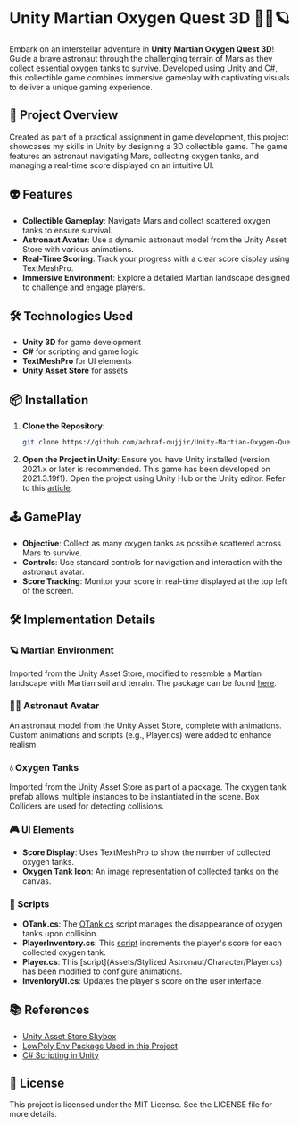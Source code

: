 # Unity Martian Oxygen Quest 3D 👨‍🚀🪐

Embark on an interstellar adventure in **Unity Martian Oxygen Quest 3D**! Guide a brave astronaut through the challenging terrain of Mars as they collect essential oxygen tanks to survive. Developed using Unity and C#, this collectible game combines immersive gameplay with captivating visuals to deliver a unique gaming experience.

## 🌟 Project Overview

Created as part of a practical assignment in game development, this project showcases my skills in Unity by designing a 3D collectible game. The game features an astronaut navigating Mars, collecting oxygen tanks, and managing a real-time score displayed on an intuitive UI.

## 👽 Features

- **Collectible Gameplay**: Navigate Mars and collect scattered oxygen tanks to ensure survival.
- **Astronaut Avatar**: Use a dynamic astronaut model from the Unity Asset Store with various animations.
- **Real-Time Scoring**: Track your progress with a clear score display using TextMeshPro.
- **Immersive Environment**: Explore a detailed Martian landscape designed to challenge and engage players.

## 🛠️ Technologies Used

- **Unity 3D** for game development
- **C#** for scripting and game logic
- **TextMeshPro** for UI elements
- **Unity Asset Store** for assets

## 📦 Installation

1. **Clone the Repository**:
   ```bash
   git clone https://github.com/achraf-oujjir/Unity-Martian-Oxygen-Quest-3D-Game.git
   ```
2. **Open the Project in Unity**:
Ensure you have Unity installed (version 2021.x or later is recommended. This game has been developed on 2021.3.19f1). Open the project using Unity Hub or the Unity editor. Refer to this [article](https://support.unity.com/hc/en-us/articles/4402520287124-How-do-I-add-a-project-saved-on-my-computer-into-the-Unity-Hub).

## 🕹️ GamePlay

- **Objective**: Collect as many oxygen tanks as possible scattered across Mars to survive.
- **Controls**: Use standard controls for navigation and interaction with the astronaut avatar.
- **Score Tracking**: Monitor your score in real-time displayed at the top left of the screen.

## 🛠️ Implementation Details
### 🪐 Martian Environment

Imported from the Unity Asset Store, modified to resemble a Martian landscape with Martian soil and terrain. The package can be found [here](https://assetstore.unity.com/packages/3d/environments/landscapes/lowpoly-environment-pack-99479).

### 👨‍🚀 Astronaut Avatar

An astronaut model from the Unity Asset Store, complete with animations. Custom animations and scripts (e.g., Player.cs) were added to enhance realism.

### 💧 Oxygen Tanks

Imported from the Unity Asset Store as part of a package. The oxygen tank prefab allows multiple instances to be instantiated in the scene. Box Colliders are used for detecting collisions.

### 🎮 UI Elements

- **Score Display**: Uses TextMeshPro to show the number of collected oxygen tanks.
- **Oxygen Tank Icon**: An image representation of collected tanks on the canvas.

### 📜 Scripts

 - **OTank.cs**: The [OTank.cs](Assets/Scripts/OTank.cs) script manages the disappearance of oxygen tanks upon collision.
 - **PlayerInventory.cs**: This [script](Assets/Scripts/PlayerInventory.cs) increments the player's score for each collected oxygen tank.
 - **Player.cs**: This [script](Assets/Stylized Astronaut/Character/Player.cs) has been modified to configure animations.
 - **InventoryUI.cs**: Updates the player's score on the user interface.

## 📚 References

- [Unity Asset Store Skybox](https://assetstore.unity.com)
- [LowPoly Env Package Used in this Project](https://assetstore.unity.com/packages/3d/environments/landscapes/lowpoly-environment-pack-99479)
- [C# Scripting in Unity](https://docs.unity3d.com/Manual/scripting.html)

## 📝 License

This project is licensed under the MIT License. See the LICENSE file for more details.
